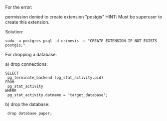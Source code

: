 For the error:

permission denied to create extension "postgis"
HINT:  Must be superuser to create this extension.

Solution:

```
sudo -u postgres psql -d crimevis -c "CREATE EXTENSION IF NOT EXISTS postgis;"
```
For dropping a database:

a) drop connections:
```
SELECT
 pg_terminate_backend (pg_stat_activity.pid)
FROM
 pg_stat_activity
WHERE
 pg_stat_activity.datname = 'target_database';
```
 
b) drop the database:
```
 drop database paper;
```
